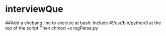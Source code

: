 # interviewQue

##Add a shebang line to execute at bash:
Include #!/usr/bin/python3 at the top of the script
Then chmod +x logParse.py
